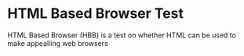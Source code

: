 # HTML Based Browser Test
HTML Based Browser (HBB) is a test on whether HTML can be used to make appealling web browsers
